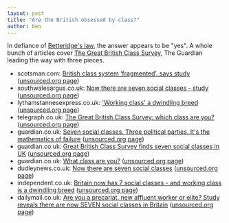 ```yaml
---
layout: post
title: "Are the British obsessed by class?"
author: ben
---
```

In defiance of [Betteridge's law](http://en.wikipedia.org/wiki/Betteridge%27s_law_of_headlines), the answer appears to be "yes". A whole bunch of articles cover
[The Great British Class Survey](https://ssl.bbc.co.uk/labuk/experiments/class/),
The Guardian leading the way with three pieces.

- scotsman.com: [British class system ‘fragmented’, says study](http://www.scotsman.com/the-scotsman/uk/british-class-system-fragmented-says-study-1-2875672)
  ([unsourced.org page](http://unsourced.org/art/21732))
- southwalesargus.co.uk: [Now there are seven social classes - study](http://www.southwalesargus.co.uk/news/10331516.Now_there_are_seven_social_classes___study/?ref=rss)
  ([unsourced.org page](http://unsourced.org/art/21736))
- lythamstannesexpress.co.uk: ['Working class' a dwindling breed](http://www.lythamstannesexpress.co.uk/news/regional/working-class-a-dwindling-breed-1-5544173)
  ([unsourced.org page](http://unsourced.org/art/21737))
- telegraph.co.uk: [The Great British Class Survey: which class are you?](http://www.telegraph.co.uk/news/uknews/9969550/The-Great-British-Class-Survey-which-class-are-you.html)
  ([unsourced.org page](http://unsourced.org/art/21739))
- guardian.co.uk: [Seven social classes. Three political parties. It's the mathematics of failure](http://www.guardian.co.uk/commentisfree/2013/apr/03/seven-into-three-doesnt-go-maths-of-failure)
  ([unsourced.org page](http://unsourced.org/art/21787))
- guardian.co.uk: [Great British Class Survey finds seven social classes in UK](http://www.guardian.co.uk/society/2013/apr/03/great-british-class-survey-seven)
  ([unsourced.org page](http://unsourced.org/art/21775))
- guardian.co.uk: [What class are you?](http://www.guardian.co.uk/society/shortcuts/2013/apr/03/what-class-are-you)
  ([unsourced.org page](http://unsourced.org/art/21752))
- dudleynews.co.uk: [Now there are seven social classes](http://www.dudleynews.co.uk/news/business_daily/10329120.Now_there_are_seven_social_classes/?ref=rss)
  ([unsourced.org page](http://unsourced.org/art/21756))
- independent.co.uk: [Britain now has 7 social classes - and working class is a dwindling breed](http://www.independent.co.uk/news/uk/home-news/britain-now-has-7-social-classes--and-working-class-is-a-dwindling-breed-8557894.html)
  ([unsourced.org page](http://unsourced.org/art/21776))
- dailymail.co.uk: [Are you a precariat, new affluent worker or elite? Study reveals there are now SEVEN social classes in Britain](http://www.dailymail.co.uk/news/article-2303333/Great-British-Class-Survey-reveals-UK-7-social-classes-Are-precariat-new-affluent-worker-elite.html)
  ([unsourced.org page](http://unsourced.org/art/21777))

